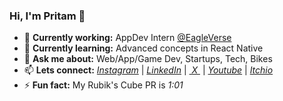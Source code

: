### Hi, I'm Pritam 👋

- 🔭 **Currently working:** AppDev Intern [@EagleVerse](https://www.linkedin.com/company/eagleverse/)
- 🌱 **Currently learning:** Advanced concepts in React Native
- 💬 **Ask me about:** Web/App/Game Dev, Startups, Tech, Bikes
- 📫 **Lets connect:** [_Instagram_](https://instagr.am/davyprit) | [_LinkedIn_](https://www.linkedin.com/in/pritamdas2006/) | [_&nbsp;X&nbsp;_](https://x.com/frank06n) | [_Youtube_](https://youtube.com/c/PritamDavis) | [_Itchio_](https://pritamdas.itch.io)
- ⚡ **Fun fact:** My Rubik's Cube PR is _1:01_
